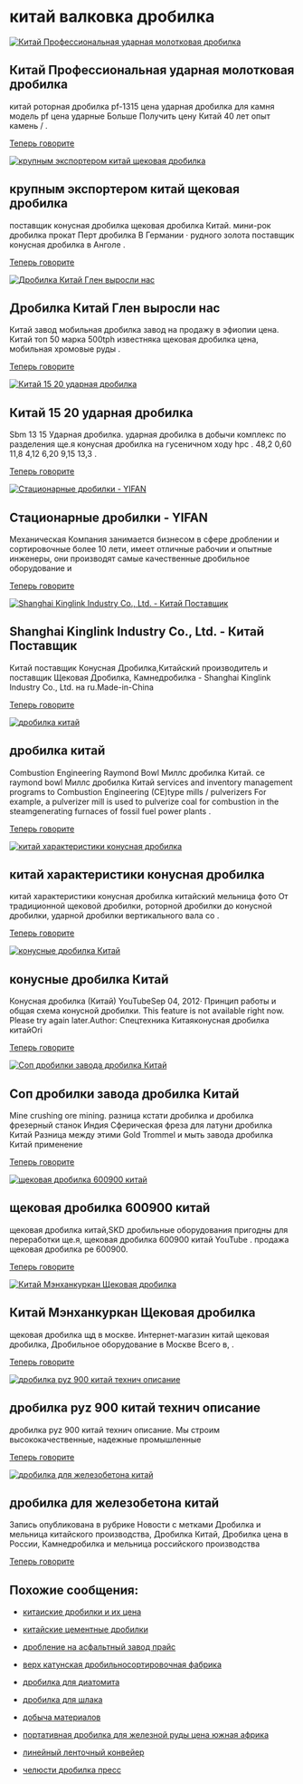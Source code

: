 # китай валковка дробилка
<a href="https://mnn.zoosnet.net/LR/Chatpre.aspx?id=MNN94995150&p=https://consultis.com.pl/" target="_blank">![Китай Профессиональная ударная молотковая дробилка](https://github.com/millmachine/images/raw/main/467.jpg)</a>
## Китай Профессиональная ударная молотковая дробилка
китай роторная дробилка pf-1315 цена ударная дробилка для камня модель pf цена ударные Больше Получить цену Китай 40 лет опыт камень / .
<a href="https://mnn.zoosnet.net/LR/Chatpre.aspx?id=MNN94995150&p=https://consultis.com.pl/" target="_blank">Теперь говорите</a>
<a href="https://mnn.zoosnet.net/LR/Chatpre.aspx?id=MNN94995150&p=https://consultis.com.pl/" target="_blank">![крупным экспортером китай щековая дробилка](https://github.com/millmachine/images/raw/main/403.jpg)</a>
## крупным экспортером китай щековая дробилка
поставщик конусная дробилка щековая дробилка Китай. мини-рок дробилка прокат Перт дробилка В Германии · рудного золота поставщик конусная дробилка в Анголе .
<a href="https://mnn.zoosnet.net/LR/Chatpre.aspx?id=MNN94995150&p=https://consultis.com.pl/" target="_blank">Теперь говорите</a>
<a href="https://mnn.zoosnet.net/LR/Chatpre.aspx?id=MNN94995150&p=https://consultis.com.pl/" target="_blank">![Дробилка Китай Глен выросли нас](https://github.com/millmachine/images/raw/main/79.jpg)</a>
## Дробилка Китай Глен выросли нас
Китай завод мобильная дробилка завод на продажу в эфиопии цена. Китай топ 50 марка 500tph известняка щековая дробилка цена, мобильная хромовые руды .
<a href="https://mnn.zoosnet.net/LR/Chatpre.aspx?id=MNN94995150&p=https://consultis.com.pl/" target="_blank">Теперь говорите</a>
<a href="https://mnn.zoosnet.net/LR/Chatpre.aspx?id=MNN94995150&p=https://consultis.com.pl/" target="_blank">![Китай 15 20 ударная дробилка](https://github.com/millmachine/images/raw/main/33.jpg)</a>
## Китай 15 20 ударная дробилка
Sbm 13 15 Ударная дробилка. ударная дробилка в добычи комплекс по разделения ще.я конусная дробилка на гусеничном ходу hpc . 48,2 0,60 11,8 4,12 6,20 9,15 13,3 .
<a href="https://mnn.zoosnet.net/LR/Chatpre.aspx?id=MNN94995150&p=https://consultis.com.pl/" target="_blank">Теперь говорите</a>
<a href="https://mnn.zoosnet.net/LR/Chatpre.aspx?id=MNN94995150&p=https://consultis.com.pl/" target="_blank">![Стационарные дробилки - YIFAN](https://github.com/millmachine/images/raw/main/675.jpg)</a>
## Стационарные дробилки - YIFAN
 Механическая Компания занимается бизнесом в сфере дроблении и сортировочные более 10 лети, имеет отличные рабочии и опытные инженеры, они производят самые качественные дробильное оборудование и 
<a href="https://mnn.zoosnet.net/LR/Chatpre.aspx?id=MNN94995150&p=https://consultis.com.pl/" target="_blank">Теперь говорите</a>
<a href="https://mnn.zoosnet.net/LR/Chatpre.aspx?id=MNN94995150&p=https://consultis.com.pl/" target="_blank">![Shanghai Kinglink Industry Co., Ltd. - Китай Поставщик ](https://github.com/millmachine/images/raw/main/15.jpg)</a>
## Shanghai Kinglink Industry Co., Ltd. - Китай Поставщик 
Китай поставщик Конусная Дробилка,Китайский производитель и поставщик Щековая Дробилка, Камнедробилка - Shanghai Kinglink Industry Co., Ltd. на ru.Made-in-China
<a href="https://mnn.zoosnet.net/LR/Chatpre.aspx?id=MNN94995150&p=https://consultis.com.pl/" target="_blank">Теперь говорите</a>
<a href="https://mnn.zoosnet.net/LR/Chatpre.aspx?id=MNN94995150&p=https://consultis.com.pl/" target="_blank">![дробилка китай](https://github.com/millmachine/images/raw/main/492.jpg)</a>
## дробилка китай
Combustion Engineering Raymond Bowl Миллс дробилка Китай. ce raymond bowl Миллс дробилка Китай services and inventory management programs to Combustion Engineering (CE)type mills / pulverizers For example, a pulverizer mill is used to pulverize coal for combustion in the steamgenerating furnaces of fossil fuel power plants .
<a href="https://mnn.zoosnet.net/LR/Chatpre.aspx?id=MNN94995150&p=https://consultis.com.pl/" target="_blank">Теперь говорите</a>
<a href="https://mnn.zoosnet.net/LR/Chatpre.aspx?id=MNN94995150&p=https://consultis.com.pl/" target="_blank">![китай характеристики конусная дробилка](https://github.com/millmachine/images/raw/main/18.jpg)</a>
## китай характеристики конусная дробилка
китай характеристики конусная дробилка китайский мельница фото От традиционной щековой дробилки, роторной дробилки до конусной дробилки, ударной дробилки вертикального вала со .
<a href="https://mnn.zoosnet.net/LR/Chatpre.aspx?id=MNN94995150&p=https://consultis.com.pl/" target="_blank">Теперь говорите</a>
<a href="https://mnn.zoosnet.net/LR/Chatpre.aspx?id=MNN94995150&p=https://consultis.com.pl/" target="_blank">![конусные дробилка Китай](https://github.com/millmachine/images/raw/main/384.jpg)</a>
## конусные дробилка Китай
Конусная дробилка (Китай) YouTubeSep 04, 2012· Принцип работы и общая схема конусной дробилки. This feature is not available right now. Please try again later.Author: Спецтехника Китаяконусная дробилка китайOri
<a href="https://mnn.zoosnet.net/LR/Chatpre.aspx?id=MNN94995150&p=https://consultis.com.pl/" target="_blank">Теперь говорите</a>
<a href="https://mnn.zoosnet.net/LR/Chatpre.aspx?id=MNN94995150&p=https://consultis.com.pl/" target="_blank">![Соп дробилки завода дробилка Китай](https://github.com/millmachine/images/raw/main/22.jpg)</a>
## Соп дробилки завода дробилка Китай
Mine crushing ore mining. разница кстати дробилка и дробилка фрезерный станок Индия Сферическая фреза для латуни дробилка Китай Разница между этими Gold Trommel и мыть завода дробилка Китай применение 
<a href="https://mnn.zoosnet.net/LR/Chatpre.aspx?id=MNN94995150&p=https://consultis.com.pl/" target="_blank">Теперь говорите</a>
<a href="https://mnn.zoosnet.net/LR/Chatpre.aspx?id=MNN94995150&p=https://consultis.com.pl/" target="_blank">![щековая дробилка 600900 китай](https://github.com/millmachine/images/raw/main/229.jpg)</a>
## щековая дробилка 600900 китай
щековая дробилка китай,SKD дробильные оборудования пригодны для переработки ще.я, щековая дробилка 600900 китай YouTube . продажа щековая дробилка ре 600900.
<a href="https://mnn.zoosnet.net/LR/Chatpre.aspx?id=MNN94995150&p=https://consultis.com.pl/" target="_blank">Теперь говорите</a>
<a href="https://mnn.zoosnet.net/LR/Chatpre.aspx?id=MNN94995150&p=https://consultis.com.pl/" target="_blank">![Китай Мэнханкуркан Щековая дробилка](https://github.com/millmachine/images/raw/main/161.jpg)</a>
## Китай Мэнханкуркан Щековая дробилка
щековая дробилка щд в москве. Интернет-магазин китай щековая дробилка, Дробильное оборудование в Москве Всего в, .
<a href="https://mnn.zoosnet.net/LR/Chatpre.aspx?id=MNN94995150&p=https://consultis.com.pl/" target="_blank">Теперь говорите</a>
<a href="https://mnn.zoosnet.net/LR/Chatpre.aspx?id=MNN94995150&p=https://consultis.com.pl/" target="_blank">![дробилка pyz 900 китай технич описание](https://github.com/millmachine/images/raw/main/451.jpg)</a>
## дробилка pyz 900 китай технич описание
дробилка pyz 900 китай технич описание. Мы строим высококачественные, надежные промышленные 
<a href="https://mnn.zoosnet.net/LR/Chatpre.aspx?id=MNN94995150&p=https://consultis.com.pl/" target="_blank">Теперь говорите</a>
<a href="https://mnn.zoosnet.net/LR/Chatpre.aspx?id=MNN94995150&p=https://consultis.com.pl/" target="_blank">![дробилка для железобетона китай](https://github.com/millmachine/images/raw/main/93.jpg)</a>
## дробилка для железобетона китай
Запись опубликована в рубрике Новости с метками Дробилка и мельница китайского производства, Дробилка Китай, Дробилка цена в России, Камнедробилка и мельница российского производства 
<a href="https://mnn.zoosnet.net/LR/Chatpre.aspx?id=MNN94995150&p=https://consultis.com.pl/" target="_blank">Теперь говорите</a>
## Похожие сообщения:
* [китаиские дробилки и их цена](%D0%BA%D0%B8%D1%82%D0%B0%D0%B8%D1%81%D0%BA%D0%B8%D0%B5%20%D0%B4%D1%80%D0%BE%D0%B1%D0%B8%D0%BB%D0%BA%D0%B8%20%D0%B8%20%D0%B8%D1%85%20%D1%86%D0%B5%D0%BD%D0%B0.md)
* [китайские цементные дробилки](%D0%BA%D0%B8%D1%82%D0%B0%D0%B9%D1%81%D0%BA%D0%B8%D0%B5%20%D1%86%D0%B5%D0%BC%D0%B5%D0%BD%D1%82%D0%BD%D1%8B%D0%B5%20%D0%B4%D1%80%D0%BE%D0%B1%D0%B8%D0%BB%D0%BA%D0%B8.md)
* [дробление на асфальтный завод прайс](%D0%B4%D1%80%D0%BE%D0%B1%D0%BB%D0%B5%D0%BD%D0%B8%D0%B5%20%D0%BD%D0%B0%20%D0%B0%D1%81%D1%84%D0%B0%D0%BB%D1%8C%D1%82%D0%BD%D1%8B%D0%B9%20%D0%B7%D0%B0%D0%B2%D0%BE%D0%B4%20%D0%BF%D1%80%D0%B0%D0%B9%D1%81.md)
* [верх катунская дробильносортировочная фабрика](%D0%B2%D0%B5%D1%80%D1%85%20%D0%BA%D0%B0%D1%82%D1%83%D0%BD%D1%81%D0%BA%D0%B0%D1%8F%20%D0%B4%D1%80%D0%BE%D0%B1%D0%B8%D0%BB%D1%8C%D0%BD%D0%BE%D1%81%D0%BE%D1%80%D1%82%D0%B8%D1%80%D0%BE%D0%B2%D0%BE%D1%87%D0%BD%D0%B0%D1%8F%20%D1%84%D0%B0%D0%B1%D1%80%D0%B8%D0%BA%D0%B0.md)
* [дробилка для диатомита](%D0%B4%D1%80%D0%BE%D0%B1%D0%B8%D0%BB%D0%BA%D0%B0%20%D0%B4%D0%BB%D1%8F%20%D0%B4%D0%B8%D0%B0%D1%82%D0%BE%D0%BC%D0%B8%D1%82%D0%B0.md)
* [дробилка для шлака](%D0%B4%D1%80%D0%BE%D0%B1%D0%B8%D0%BB%D0%BA%D0%B0%20%D0%B4%D0%BB%D1%8F%20%D1%88%D0%BB%D0%B0%D0%BA%D0%B0.md)
* [добыча материалов](%D0%B4%D0%BE%D0%B1%D1%8B%D1%87%D0%B0%20%D0%BC%D0%B0%D1%82%D0%B5%D1%80%D0%B8%D0%B0%D0%BB%D0%BE%D0%B2.md)
* [портативная дробилка для железной руды цена южная африка](%D0%BF%D0%BE%D1%80%D1%82%D0%B0%D1%82%D0%B8%D0%B2%D0%BD%D0%B0%D1%8F%20%D0%B4%D1%80%D0%BE%D0%B1%D0%B8%D0%BB%D0%BA%D0%B0%20%D0%B4%D0%BB%D1%8F%20%D0%B6%D0%B5%D0%BB%D0%B5%D0%B7%D0%BD%D0%BE%D0%B9%20%D1%80%D1%83%D0%B4%D1%8B%20%D1%86%D0%B5%D0%BD%D0%B0%20%D1%8E%D0%B6%D0%BD%D0%B0%D1%8F%20%D0%B0%D1%84%D1%80%D0%B8%D0%BA%D0%B0.md)
* [линейный ленточный конвейер](%D0%BB%D0%B8%D0%BD%D0%B5%D0%B9%D0%BD%D1%8B%D0%B9%20%D0%BB%D0%B5%D0%BD%D1%82%D0%BE%D1%87%D0%BD%D1%8B%D0%B9%20%D0%BA%D0%BE%D0%BD%D0%B2%D0%B5%D0%B9%D0%B5%D1%80.md)
* [челюсти дробилка пресс](%D1%87%D0%B5%D0%BB%D1%8E%D1%81%D1%82%D0%B8%20%D0%B4%D1%80%D0%BE%D0%B1%D0%B8%D0%BB%D0%BA%D0%B0%20%D0%BF%D1%80%D0%B5%D1%81%D1%81.md)
